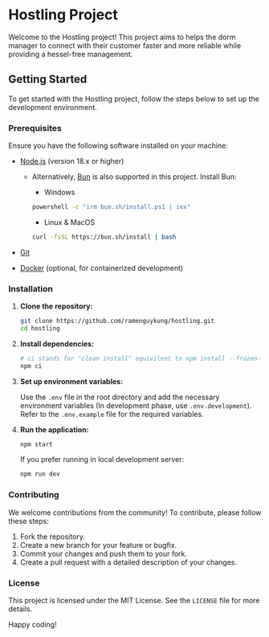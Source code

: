 # Hostling Project

Welcome to the Hostling project! This project aims to helps the dorm manager to connect with their customer faster and more reliable while providing a hessel-free management.

## Getting Started

To get started with the Hostling project, follow the steps below to set up the development environment.

### Prerequisites

Ensure you have the following software installed on your machine:

- [Node.js](https://nodejs.org/) (version 18.x or higher)

  - Alternatively, [Bun](https://bun.sh/) is also supported in this project. Install Bun:

    - Windows

    ```bash
    powershell -c "irm bun.sh/install.ps1 | iex"
    ```

    - Linux & MacOS

    ```bash
    curl -fsSL https://bun.sh/install | bash
    ```

- [Git](https://git-scm.com/)
- [Docker](https://www.docker.com/) (optional, for containerized development)

### Installation

1. **Clone the repository:**

   ```bash
   git clone https://github.com/ramenguykung/hostling.git
   cd hostling
   ```

2. **Install dependencies:**

   ```bash
   # ci stands for "clean install" equivilent to npm install --frozen-lockfile
   npm ci
   ```

3. **Set up environment variables:**

   Use the `.env` file in the root directory and add the necessary environment variables (In development phase, use `.env.development`). Refer to the `.env.example` file for the required variables.

4. **Run the application:**

   ```bash
   npm start
   ```

   If you prefer running in local development server:

   ```bash
   npm run dev
   ```

### Contributing

We welcome contributions from the community! To contribute, please follow these steps:

1. Fork the repository.
2. Create a new branch for your feature or bugfix.
3. Commit your changes and push them to your fork.
4. Create a pull request with a detailed description of your changes.

### License

This project is licensed under the MIT License. See the `LICENSE` file for more details.

Happy coding!

